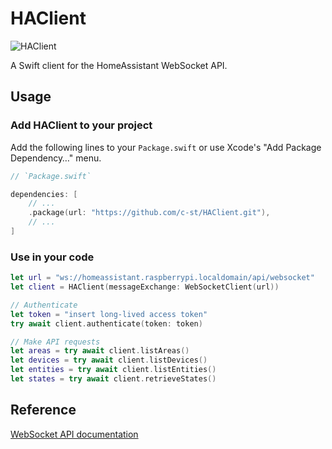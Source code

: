 # HAClient

![HAClient](https://github.com/c-st/HAClient/workflows/HAClient/badge.svg)

A Swift client for the HomeAssistant WebSocket API. 

## Usage

### Add HAClient to your project

Add the following lines to your `Package.swift` or use Xcode's "Add Package Dependency…" menu.

```swift
// `Package.swift`

dependencies: [
    // ...
    .package(url: "https://github.com/c-st/HAClient.git"),
    // ...
]
```

### Use in your code

```swift
let url = "ws://homeassistant.raspberrypi.localdomain/api/websocket"
let client = HAClient(messageExchange: WebSocketClient(url))

// Authenticate
let token = "insert long-lived access token"
try await client.authenticate(token: token)

// Make API requests
let areas = try await client.listAreas()
let devices = try await client.listDevices()
let entities = try await client.listEntities()
let states = try await client.retrieveStates()
```

## Reference

[WebSocket API documentation](https://developers.home-assistant.io/docs/api/websocket/)

